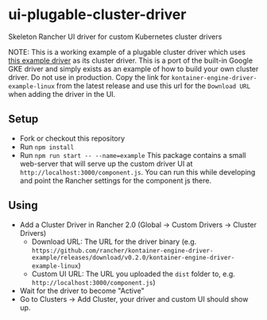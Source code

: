 # ui-plugable-cluster-driver
Skeleton Rancher UI driver for custom Kubernetes cluster drivers

NOTE: This is a working example of a plugable cluster driver which uses [this example driver](https://github.com/rancher/kontainer-engine-driver-example/releases/) as its cluster driver.
This is a port of the built-in Google GKE driver and simply exists as an example of how to build your own cluster driver. Do not use in production. 
Copy the link for `kontainer-engine-driver-example-linux` from the latest release and use this url for the `Download URL` when adding the driver in the UI. 

## Setup

* Fork or checkout this repository
* Run `npm install`
* Run `npm run start -- --name=example`
This package contains a small web-server that will serve up the custom driver UI at `http://localhost:3000/component.js`.  You can run this while developing and point the Rancher settings for the component js there.

## Using

* Add a Cluster Driver in Rancher 2.0 (Global -> Custom Drivers -> Cluster Drivers)
  * Download URL: The URL for the driver binary (e.g. `https://github.com/rancher/kontainer-engine-driver-example/releases/download/v0.2.0/kontainer-engine-driver-example-linux`)
  * Custom UI URL: The URL you uploaded the `dist` folder to, e.g. `http://localhost:3000/component.js`)
* Wait for the driver to become "Active"
* Go to Clusters -> Add Cluster, your driver and custom UI should show up.
